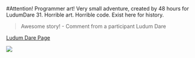 #Attention! Programmer art!
Very small adventure, created by 48 hours for LudumDare 31.
Horrible art. Horrible code. Exist here for history.

>Awesome story! - Comment from a participant Ludum Dare

[Ludum Dare Page](http://ludumdare.com/compo/ludum-dare-31/?action=preview&uid=23609)

![](http://ludumdare.com/compo/wp-content/compo2/407933/23609-shot3.png)
